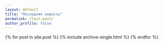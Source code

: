 ```yaml
---
layout: default
title: "Последняя новость"
permalink: /last-post/
author_profile: false
---
```


{% for post in site.post %}
	{% include archive-single.html %}
{% endfor %}